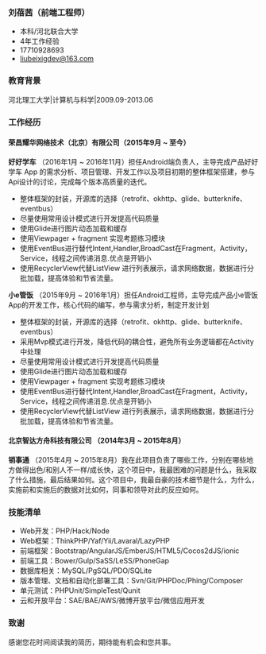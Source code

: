 ### 刘蓓茜（前端工程师）
- 本科/河北联合大学
- 4年工作经验
- 17710928693
- liubeixigdev@163.com 


### 教育背景
河北理工大学|计算机与科学|2009.09-2013.06


### 工作经历
#### 荣昌耀华网络技术（北京）有限公司（2015年9月 ~ 至今）
**好好学车**
（2016年1月 ~ 2016年11月）担任Android端负责人，主导完成产品好好学车 App 的需求分析、项目管理、开发工作以及项目初期的整体框架搭建，参与Api设计的讨论，完成每个版本高质量的迭代。

- 整体框架的封装，开源库的选择（retrofit、okhttp、glide、butterknife、eventbus）
- 尽量使用常用设计模式进行开发提高代码质量 
- 使用Glide进行图片动态加载和缓存
- 使用Viewpager + fragment 实现考题练习模块 
- 使用EventBus进行替代Intent,Handler,BroadCast在Fragment，Activity，Service，线程之间传递消息.优点是开销小
- 使用RecyclerView代替ListView 进行列表展示，请求网络数据，数据进行分批加载，提高体验和节省流量。

**小e管饭**
（2015年9月 ~ 2016年1月）担任Android工程师，主导完成产品小e管饭 App的开发工作，核心代码的编写，参与需求分析，制定开发计划

- 整体框架的封装，开源库的选择（retrofit、okhttp、glide、butterknife、eventbus）
- 采用Mvp模式进行开发，降低代码的耦合性，避免所有业务逻辑都在Activity中处理
- 尽量使用常用设计模式进行开发提高代码质量 
- 使用Glide进行图片动态加载和缓存
- 使用Viewpager + fragment 实现考题练习模块 
- 使用EventBus进行替代Intent,Handler,BroadCast在Fragment，Activity，Service，线程之间传递消息.优点是开销小
- 使用RecyclerView代替ListView 进行列表展示，请求网络数据，数据进行分批加载，提高体验和节省流量。
 
#### 北京智达方舟科技有限公司 （2014年3月 ~ 2015年8月）
**销事通**
（2015年4月 ~ 2015年8月）我在此项目负责了哪些工作，分别在哪些地方做得出色/和别人不一样/成长快，这个项目中，我最困难的问题是什么，我采取了什么措施，最后结果如何。这个项目中，我最自豪的技术细节是什么，为什么，实施前和实施后的数据对比如何，同事和领导对此的反应如何。


### 技能清单
- Web开发：PHP/Hack/Node
- Web框架：ThinkPHP/Yaf/Yii/Lavaral/LazyPHP
- 前端框架：Bootstrap/AngularJS/EmberJS/HTML5/Cocos2dJS/ionic
- 前端工具：Bower/Gulp/SaSS/LeSS/PhoneGap
- 数据库相关：MySQL/PgSQL/PDO/SQLite
- 版本管理、文档和自动化部署工具：Svn/Git/PHPDoc/Phing/Composer
- 单元测试：PHPUnit/SimpleTest/Qunit
- 云和开放平台：SAE/BAE/AWS/微博开放平台/微信应用开发


### 致谢
感谢您花时间阅读我的简历，期待能有机会和您共事。
